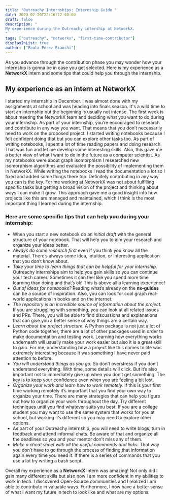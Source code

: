 ```yaml
---
title: "Outreachy Internships: Internship Guide "
date: 2023-02-26T22:16:12-03:00
draft: false
description: "
My experience during the Outreachy intership at NetworkX.
"
tags: ["outreachy", "networkx", "first-time-contributor"]
displayInList: true
author: ["Paula Pérez Bianchi"]
---
```


As you advance through the contribution phase you may wonder how your internship is gonna be in case you get selected. Here is my experience as a **NetworkX** intern and some tips that could help you through the internship.

## My experience as an intern at NetworkX

I started my internship in December. I was almost done with my assignments at school and was heading into finals season. It's a wild time to start an internship but the beginning is usually not intense. The first week is about meeting the NetworkX team and deciding what you want to do during your internship. As part of your internship, you’re encouraged to research and contribute in any way you want. That means that you don’t necessarily need to work on the proposed project. I started writing notebooks because I felt confident doing that but you can explore other tasks too. As part of writing notebooks, I spent a lot of time reading papers and doing research. That was fun and let me develop some interesting skills. Also, this gave me a better view of what I want to do in the future as a computer scientist. As my notebooks were about graph isomorphism I researched new isomorphism algorithms and evaluated the possibility of implementing them in NetworkX. While writing the notebooks I read the documentation a lot so I fixed and added some things there too. Definitely contributing in any way you can is the key. For me working at NetworkX was not about fulfilling specific tasks but getting a broad vision of the project and thinking about ways I can make it grow. This approach gave me a good insight into how projects like this are managed and maintained, which I think is the most important thing I learned during the internship.

### Here are some specific tips that can help you during your internship:

- When you start a new notebook do an _initial draft_ with the general structure of your notebook. That will help you to aim your research and organize your ideas better.
- _Always do some research first_ even if you think you know all the material. There’s always some idea, intuition, or interesting application that you don’t know about.
- _Take your time to learn things that can be helpful for your internship._ Outreachy internships aim to help you gain skills so you can continue your tech career. Sometimes it can feel like you spend more time learning than doing and that’s ok! This is above all a learning experience!
- _Out of ideas for notebooks?_ Reading what’s already on the **nx-guides** can be a source of inspiration. Also, you can look for cool graph real-world applications in books and on the internet.
- _The repository is an incredible source of information about the project._ If you are struggling with something, you can look at all related issues and PRs. There, you will be able to find discussions and explanations that can give you a better sense of why things are a certain way.
- _Learn about the project structure._ A Python package is not just a lot of Python code together, there are a lot of other packages used in order to make documentation and testing work. Learning how everything works underneath will usually make your work easier but also it is a great skill to gain. For me, understanding how a project like this comes to life was extremely interesting because It was something I have never paid attention to before.
- _You will understand things as you go._ So don’t overstress if you don’t understand everything. With time, some details will click. But it’s also important not to immediately give up when you don’t get something. The key is to keep your confidence even when you are feeling a bit lost.
- _Organize your work and learn how to work remotely._ If this is your first time working remotely it’s important that you find your own way to organize your time. There are many strategies that can help you figure out how to organize your work throughout the day. Try different techniques until you find whatever suits you best. If you are a college student you may want to use the same system that works for you at school, but working it’s different so you may need to explore other options.
- As part of your Outreachy internship, you will need to write blogs, turn in feedback and attend informal chats. Be aware of that and organize all the deadlines so you and your mentor don’t miss any of them.
- _Make a cheat sheet with all the useful commands and links._ That way you don’t have to go through the process of finding that information again every time you need it. If there is a series of commands that you use a lot try writing a bash script.

Overall my experience as a **NetworkX** intern was amazing! Not only did I gain many different skills but also now I am more confident in my abilities to work in tech. I discovered Open-Source communities and I realized I am able to contribute in valuable ways. Furthermore, I now have a better sense of what I want my future in tech to look like and what are my options.
